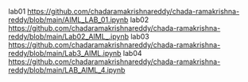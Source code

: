 lab01 https://github.com/chadaramakrishnareddy/chada-ramakrishna-reddy/blob/main/AIML_LAB_01.ipynb
lab02 https://github.com/chadaramakrishnareddy/chada-ramakrishna-reddy/blob/main/Lab02_AIML_.ipynb
lab03 https://github.com/chadaramakrishnareddy/chada-ramakrishna-reddy/blob/main/Lab3_AIML.ipynb
lab04 https://github.com/chadaramakrishnareddy/chada-ramakrishna-reddy/blob/main/LAB_AIML_4.ipynb
